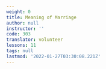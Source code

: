 ```yaml
---
weight: 0
title: Meaning of Marriage
author: null
instructor: ''
code: 303
translator: volunteer
lessons: 11
tags: null
lastmod: '2022-01-27T03:30:08.221Z'
---
```


